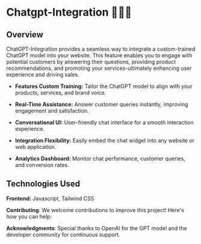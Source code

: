 # Chatgpt-Integration 🤖💬🌐
## Overview
ChatGPT-Integration provides a seamless way to integrate a custom-trained ChatGPT model into your website. This feature enables you to engage with potential customers by answering their questions, providing product recommendations, and promoting your services-ultimately enhancing user experience and driving sales.

- **Features Custom Training:** Tailor the ChatGPT model to align with your products, services, and brand voice.

- **Real-Time Assistance:** Answer customer queries instantly, improving engagement and satisfaction.

- **Conversational UI:** User-friendly chat interface for a smooth interaction experience.

- **Integration Flexibility:** Easily embed the chat widget into any website or web application.

- **Analytics Dashboard:** Monitor chat performance, customer queries, and conversion rates.

## Technologies Used

**Frontend:** Javascript, Tailwind CSS

**Contributing**:
We welcome contributions to improve this project! Here's how you can help:

**Acknowledgments**: Special thanks to OpenAI for the GPT model and the developer community for continuous support.

